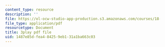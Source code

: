 ```yaml
---
content_type: resource
description: ''
file: https://ol-ocw-studio-app-production.s3.amazonaws.com/courses/18-03sc-differential-equations-fall-2011/1487e85dfea484259eb131a1ba663c03_te6Mplq3DCU.pdf
file_type: application/pdf
resourcetype: Document
title: 3play pdf file
uid: 1487e85d-fea4-8425-9eb1-31a1ba663c03
---
```

